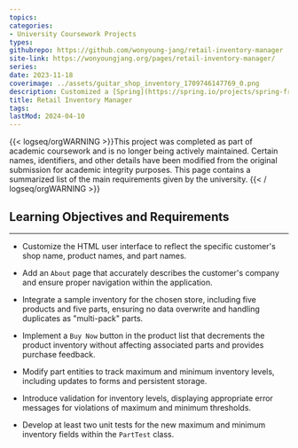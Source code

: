 ```yaml
---
topics: 
categories:
- University Coursework Projects
types: 
githubrepo: https://github.com/wonyoung-jang/retail-inventory-manager
site-link: https://wonyoungjang.org/pages/retail-inventory-manager/
series: 
date: 2023-11-18
coverimage: ../assets/guitar_shop_inventory_1709746147769_0.png
description: Customized a [Spring](https://spring.io/projects/spring-framework) app with HTML and Java for inventory management, showcasing software development skills for a client's needs.
title: Retail Inventory Manager
tags:
lastMod: 2024-04-10
---
```

{{< logseq/orgWARNING >}}This project was completed as part of academic coursework and is no longer being actively maintained. Certain names, identifiers, and other details have been modified from the original submission for academic integrity purposes. This page contains a summarized list of the main requirements given by the university.
{{< / logseq/orgWARNING >}}

## Learning Objectives and Requirements
---

  + Customize the HTML user interface to reflect the specific customer's shop name, product names, and part names.

  + Add an `About` page that accurately describes the customer's company and ensure proper navigation within the application.

  + Integrate a sample inventory for the chosen store, including five products and five parts, ensuring no data overwrite and handling duplicates as "multi-pack" parts.

  + Implement a `Buy Now` button in the product list that decrements the product inventory without affecting associated parts and provides purchase feedback.

  + Modify part entities to track maximum and minimum inventory levels, including updates to forms and persistent storage.

  + Introduce validation for inventory levels, displaying appropriate error messages for violations of maximum and minimum thresholds.

  + Develop at least two unit tests for the new maximum and minimum inventory fields within the `PartTest` class.
